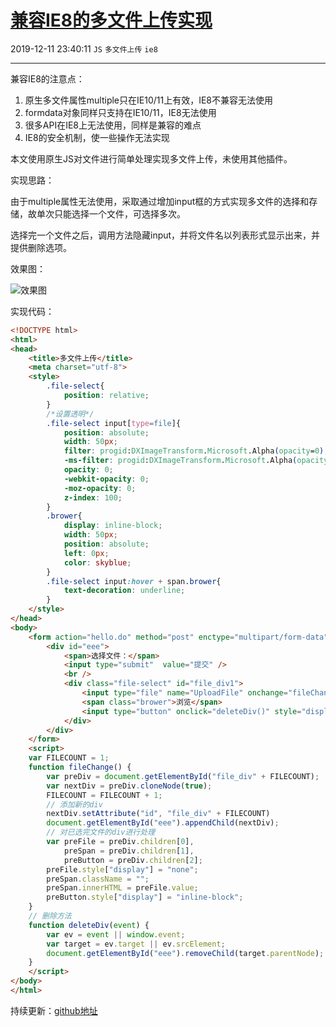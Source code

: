 # [兼容IE8的多文件上传实现](https://blog.csdn.net/woaidouya123/article/details/103501295)
2019-12-11 23:40:11 `JS` `多文件上传` `ie8`

---
<p>兼容IE8的注意点：</p> 
<ol><li>原生多文件属性multiple只在IE10/11上有效，IE8不兼容无法使用</li><li>formdata对象同样只支持在IE10/11，IE8无法使用</li><li>很多API在IE8上无法使用，同样是兼容的难点</li><li>IE8的安全机制，使一些操作无法实现</li></ol> 
<p>本文使用原生JS对文件进行简单处理实现多文件上传，未使用其他插件。</p> 
<p>实现思路：</p> 
<p>由于multiple属性无法使用，采取通过增加input框的方式实现多文件的选择和存储，故单次只能选择一个文件，可选择多次。</p> 
<p>选择完一个文件之后，调用方法隐藏input，并将文件名以列表形式显示出来，并提供删除选项。</p> 
<p>效果图：</p> 
<p><img alt="效果图" class="has" src="https://img-blog.csdnimg.cn/20191211233134870.png?x-oss-process=image/watermark,type_ZmFuZ3poZW5naGVpdGk,shadow_10,text_aHR0cHM6Ly9ibG9nLmNzZG4ubmV0L3dvYWlkb3V5YTEyMw==,size_16,color_FFFFFF,t_70"></p> 
<p>实现代码：</p> 

```html
<!DOCTYPE html>
<html>
<head>
    <title>多文件上传</title>
    <meta charset="utf-8">
    <style>
        .file-select{
			position: relative;
		}
		/*设置透明*/
		.file-select input[type=file]{
			position: absolute;
			width: 50px;
		    filter: progid:DXImageTransform.Microsoft.Alpha(opacity=0);
		    -ms-filter: progid:DXImageTransform.Microsoft.Alpha(opacity=0);
		    opacity: 0;
		    -webkit-opacity: 0;
		    -moz-opacity: 0;
		    z-index: 100;
		}
		.brower{
			display: inline-block;
			width: 50px;
			position: absolute;
			left: 0px;
			color: skyblue;
		}
		.file-select input:hover + span.brower{
			text-decoration: underline;
		}
	</style>
</head>
<body>
    <form action="hello.do" method="post" enctype="multipart/form-data">
        <div id="eee">
            <span>选择文件：</span>
            <input type="submit"  value="提交" />
            <br />
            <div class="file-select" id="file_div1">
                <input type="file" name="UploadFile" onchange="fileChange()" />
                <span class="brower">浏览</span>
                <input type="button" onclick="deleteDiv()" style="display: none;" value="删除" />
            </div>
        </div>
    </form>
    <script>
    var FILECOUNT = 1;
    function fileChange() {
        var preDiv = document.getElementById("file_div" + FILECOUNT);
        var nextDiv = preDiv.cloneNode(true);
        FILECOUNT = FILECOUNT + 1;
        // 添加新的div
        nextDiv.setAttribute("id", "file_div" + FILECOUNT)
        document.getElementById("eee").appendChild(nextDiv);
        // 对已选完文件的div进行处理
        var preFile = preDiv.children[0],
            preSpan = preDiv.children[1],
            preButton = preDiv.children[2];
        preFile.style["display"] = "none";
        preSpan.className = "";
        preSpan.innerHTML = preFile.value;
        preButton.style["display"] = "inline-block";
    }
    // 删除方法
    function deleteDiv(event) {
        var ev = event || window.event;
        var target = ev.target || ev.srcElement;
        document.getElementById("eee").removeChild(target.parentNode);
    }
    </script>
</body>
</html>
``` 
<p>持续更新：<a href="https://github.com/woaidouya123/cssLib/tree/master/src/mutipleFile/mutiple.html">github地址</a></p>
